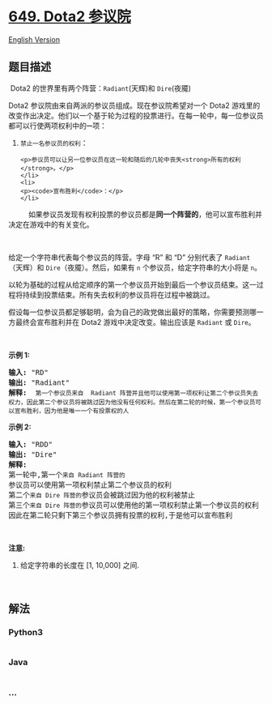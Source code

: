 # [649. Dota2 参议院](https://leetcode-cn.com/problems/dota2-senate)

[English Version](/solution/0600-0699/0649.Dota2%20Senate/README_EN.md)

## 题目描述

<!-- 这里写题目描述 -->
<p>&nbsp;Dota2 的世界里有两个阵营：<code>Radiant</code>(天辉)和&nbsp;<code>Dire</code>(夜魇)</p>

<p>Dota2 参议院由来自两派的参议员组成。现在参议院希望对一个 Dota2 游戏里的改变作出决定。他们以一个基于轮为过程的投票进行。在每一轮中，每一位参议员都可以行使两项权利中的<code><strong>一</strong></code>项：</p>

<ol>
	<li>
	<p><code>禁止一名参议员的权利</code>：</p>

    <p>参议员可以让另一位参议员在这一轮和随后的几轮中丧失<strong>所有的权利</strong>。</p>
    </li>
    <li>
    <p><code>宣布胜利</code>：</p>
    </li>

</ol>

<p>&nbsp; &nbsp; &nbsp; &nbsp; &nbsp; 如果参议员发现有权利投票的参议员都是<strong>同一个阵营的</strong>，他可以宣布胜利并决定在游戏中的有关变化。</p>

<p>&nbsp;</p>

<p>给定一个字符串代表每个参议员的阵营。字母 &ldquo;R&rdquo; 和 &ldquo;D&rdquo; 分别代表了&nbsp;<code>Radiant</code>（天辉）和&nbsp;<code>Dire</code>（夜魇）。然后，如果有 <code>n</code> 个参议员，给定字符串的大小将是&nbsp;<code>n</code>。</p>

<p>以轮为基础的过程从给定顺序的第一个参议员开始到最后一个参议员结束。这一过程将持续到投票结束。所有失去权利的参议员将在过程中被跳过。</p>

<p>假设每一位参议员都足够聪明，会为自己的政党做出最好的策略，你需要预测哪一方最终会宣布胜利并在 Dota2 游戏中决定改变。输出应该是&nbsp;<code>Radiant</code>&nbsp;或&nbsp;<code>Dire</code>。</p>

<p>&nbsp;</p>

<p><strong>示例 1:</strong></p>

<pre><strong>输入:</strong> &quot;RD&quot;
<strong>输出:</strong> &quot;Radiant&quot;
<strong>解释:  </strong><code>第一个参议员来自  Radiant 阵营并且他可以使用第一项权利让第二个参议员失去权力，因此第二个参议员将被跳过因为他没有任何权利。然后在第二轮的时候，第一个参议员可以宣布胜利，因为他是唯一一个有投票权的人</code>
</pre>

<p><strong>示例 2:</strong></p>

<pre><strong>输入:</strong> &quot;RDD&quot;
<strong>输出:</strong> &quot;Dire&quot;
<strong>解释:</strong> 
第一轮中,第一个<code>来自 Radiant 阵营的</code>参议员可以使用第一项权利禁止第二个参议员的权利
第二个<code>来自 Dire 阵营的</code>参议员会被跳过因为他的权利被禁止
第三个<code>来自 Dire 阵营的</code>参议员可以使用他的第一项权利禁止第一个参议员的权利
因此在第二轮只剩下第三个参议员拥有投票的权利,于是他可以宣布胜利
</pre>

<p>&nbsp;</p>

<p><strong>注意:</strong></p>

<ol>
	<li>给定字符串的长度在 [1, 10,000] 之间.</li>
</ol>

<p>&nbsp;</p>

## 解法

<!-- 这里可写通用的实现逻辑 -->

<!-- tabs:start -->

### **Python3**

<!-- 这里可写当前语言的特殊实现逻辑 -->

```python

```

### **Java**

<!-- 这里可写当前语言的特殊实现逻辑 -->

```java

```

### **...**

```

```

<!-- tabs:end -->
